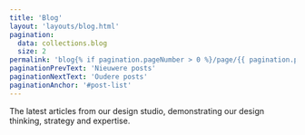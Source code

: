 ```yaml
---
title: 'Blog'
layout: 'layouts/blog.html'
pagination:
  data: collections.blog
  size: 2
permalink: 'blog{% if pagination.pageNumber > 0 %}/page/{{ pagination.pageNumber }}{% endif %}/index.html'
paginationPrevText: 'Nieuwere posts'
paginationNextText: 'Oudere posts'
paginationAnchor: '#post-list'
---
```


The latest articles from our design studio, demonstrating our design
thinking, strategy and expertise.
